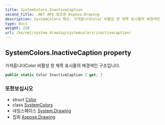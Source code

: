```yaml
---
title: SystemColors.InactiveCaption
second_title: .NET API 참조용 Aspose.Drawing
description: SystemColors 재산. 가져옵니다Color 비활성 창 제목 표시줄의 배경색인 구조입니다.
type: docs
weight: 220
url: /ko/net/system.drawing/systemcolors/inactivecaption/
---
```

## SystemColors.InactiveCaption property

가져옵니다Color 비활성 창 제목 표시줄의 배경색인 구조입니다.

```csharp
public static Color InactiveCaption { get; }
```

### 또한보십시오

* struct [Color](../../color/)
* class [SystemColors](../)
* 네임스페이스 [System.Drawing](../../systemcolors/)
* 집회 [Aspose.Drawing](../../../)


